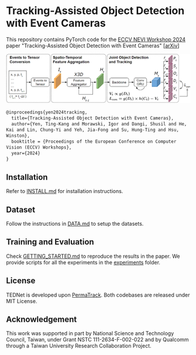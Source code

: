 # Tracking-Assisted Object Detection with Event Cameras
This repository contains PyTorch code for the [ECCV NEVI Workshop 2024](https://sites.google.com/view/nevi2024) paper "Tracking-Assisted Object Detection with Event Cameras" [[arXiv](https://arxiv.org/abs/2403.18330)]

![](readme/method.png)

    @inproceedings{yen2024tracking,
      title={Tracking-Assisted Object Detection with Event Cameras},
      author={Yen, Ting-Kang and Morawski, Igor and Dangi, Shusil and He, Kai and Lin, Chung-Yi and Yeh, Jia-Fong and Su, Hung-Ting and Hsu, Winston},
      booktitle = {Proceedings of the European Conference on Computer Vision (ECCV) Workshops},
      year={2024}
    }

## Installation

Refer to [INSTALL.md](readme/INSTALL.md) for installation instructions.

## Dataset

Follow the instructions in [DATA.md](readme/DATA.md) to setup the datasets.

## Training and Evaluation

Check [GETTING_STARTED.md](readme/GETTING_STARTED.md) to reproduce the results in the paper. We provide scripts for all the experiments in the [experiments](experiments) folder.

## License

TEDNet is developed upon [PermaTrack](https://github.com/TRI-ML/permatrack). Both codebases are released under MIT License. 

## Acknowledgement
This work was supported in part by National Science and Technology Council, Taiwan, under Grant NSTC 111-2634-F-002-022 and by Qualcomm through a Taiwan University Research Collaboration Project.
